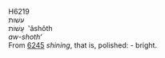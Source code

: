 <body>
  <p>H6219<br>  עשׁות  <br> עָשׁוֹת  ‎  ‛âshôth  <br><i>aw-shoth‘ </i><br>From <a href="h6245.htm">6245</a>  <i>shining</i>, that is, polished: - bright.<br></p>
 </body>